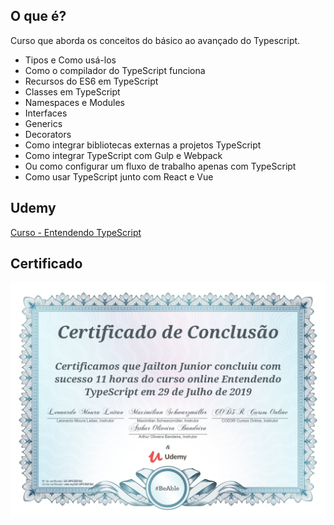 ## O que é?
Curso que aborda os conceitos do básico ao avançado do Typescript.
- Tipos e Como usá-los
- Como o compilador do TypeScript funciona
- Recursos do ES6 em TypeScript
- Classes em TypeScript
- Namespaces e Modules
- Interfaces
- Generics
- Decorators
- Como integrar bibliotecas externas a projetos TypeScript
- Como integrar TypeScript com Gulp e Webpack
- Ou como configurar um fluxo de trabalho apenas com TypeScript
- Como usar TypeScript junto com React e Vue

## Udemy
[Curso - Entendendo TypeScript](https://www.udemy.com/course/typescript-pt)

## Certificado
![Screenshot](/readme-images/TypeScript.jpg)